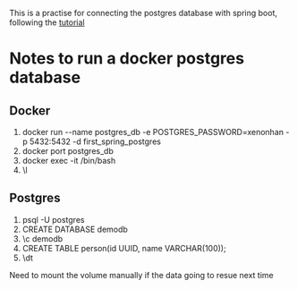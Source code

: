 This is a practise for connecting the postgres database with spring boot, following the [tutorial](https://www.youtube.com/watch?v=vtPkZShrvXQ&list=WL&index=18&t=99s)

# Notes to run a docker postgres database

## Docker 
1. docker run --name postgres_db -e POSTGRES_PASSWORD=xenonhan -p 5432:5432 -d first_spring_postgres
2. docker port postgres_db
3. docker exec -it <id> /bin/bash
4. \l
  
## Postgres
1. psql -U postgres
2. CREATE DATABASE demodb
3. \c demodb
4. CREATE TABLE person(id UUID, name VARCHAR(100));
5. \dt

Need to mount the volume manually if the data going to resue next time

